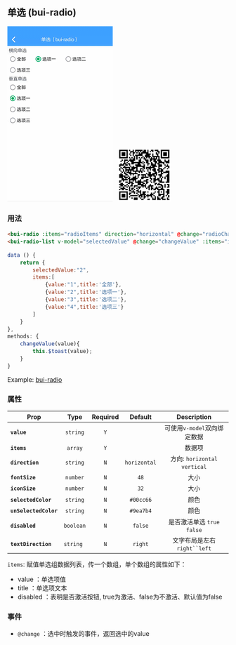 ## 单选 (bui-radio)

![](../assets/gif/radio.gif)&nbsp;&nbsp;&nbsp;<img src="../assets/qrcode/radio.png" alt="" width="120px">

### 用法

```html
<bui-radio :items="radioItems" direction="horizontal" @change="radioChange" ></bui-radio>
<bui-radio-list v-model="selectedValue" @change="changeValue" :items="items"></bui-radio-list>
```

```javascript
data () {
    return {
        selectedValue:"2",
        items:[
            {value:"1",title:'全部'},
            {value:"2",title:'选项一'},
            {value:"3",title:'选项二'},
            {value:"4",title:'选项三'}
        ]
    }
},
methods: {
    changeValue(value){
        this.$toast(value);
    }
}

```
Example: [bui-radio](https://github.com/bingo-oss/bui-weex-sample/blob/master/src/views/example/radio-demo.vue)


### 属性

| Prop | Type | Required | Default | Description |
| ---- |:----:|:---:|:-------:| :----------:|
| **`value`** | `string` | `Y` |  | 可使用`v-model`双向绑定数据 |
| **`items`** | `array` | `Y` |  | 数据项|
| **`direction `** | `string` | `N` | `horizontal` | 方向: `horizontal vertical` |
| **`fontSize`** | `number` | `N` | `48` | 大小 |
| **`iconSize`** | `number` | `N` | `32` | 大小 |
| **`selectedColor`** | `string` | `N` | `#00cc66` | 颜色 |
| **`unSelectedColor`** | `string` | `N` | `#9ea7b4` | 颜色 |
| **`disabled`** | `boolean` | `N` | `false` | 是否激活单选 `true` `false` |
| **`textDirection`** | `string ` | `N` | `right` | 文字布局是左右`right``left` |

`items`: 赋值单选组数据列表，传一个数组，单个数组的属性如下：
  * value ：单选项值
  * title ：单选项文本
  * disabled ：表明是否激活按钮, true为激活、false为不激活、默认值为false

### 事件

* `@change` ：选中时触发的事件，返回选中的value